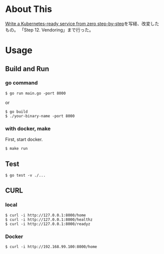 # About This

[Write a Kubernetes-ready service from zero step-by-step](https://blog.gopheracademy.com/advent-2017/kubernetes-ready-service/)を写経、改変したもの。
「Step 12. Vendoring」まで行った。

# Usage

## Build and Run

### go command
```
$ go run main.go -port 8000
```
or
```
$ go build
$ ./your-binary-name -port 8000
```

### with docker, make

First, start docker.

```
$ make run
```

## Test
```
$ go test -v ./...
```

## CURL

### local

```
$ curl -i http://127.0.0.1:8000/home
$ curl -i http://127.0.0.1:8000/healthz
$ curl -i http://127.0.0.1:8000/readyz
```

### Docker

```
$ curl -i http://192.168.99.100:8000/home
```
